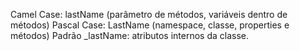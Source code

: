 Camel Case: lastName (parâmetro de métodos, variáveis dentro de métodos)
Pascal Case: LastName (namespace, classe, properties e métodos)
Padrão \_lastName: atributos internos da classe.
